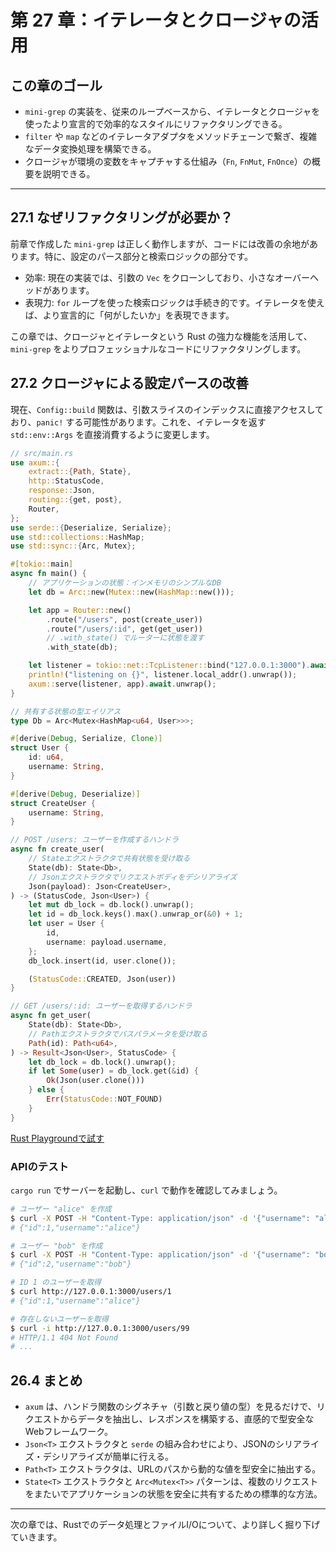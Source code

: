 # 第 27 章：イテレータとクロージャの活用

## この章のゴール
- `mini-grep` の実装を、従来のループベースから、イテレータとクロージャを使ったより宣言的で効率的なスタイルにリファクタリングできる。
- `filter` や `map` などのイテレータアダプタをメソッドチェーンで繋ぎ、複雑なデータ変換処理を構築できる。
- クロージャが環境の変数をキャプチャする仕組み（`Fn`, `FnMut`, `FnOnce`）の概要を説明できる。

---

## 27.1 なぜリファクタリングが必要か？

前章で作成した `mini-grep` は正しく動作しますが、コードには改善の余地があります。特に、設定のパース部分と検索ロジックの部分です。

- 効率: 現在の実装では、引数の `Vec` をクローンしており、小さなオーバーヘッドがあります。
- 表現力: `for` ループを使った検索ロジックは手続き的です。イテレータを使えば、より宣言的に「何がしたいか」を表現できます。

この章では、クロージャとイテレータという Rust の強力な機能を活用して、`mini-grep` をよりプロフェッショナルなコードにリファクタリングします。

## 27.2 クロージャによる設定パースの改善

現在、`Config::build` 関数は、引数スライスのインデックスに直接アクセスしており、`panic!` する可能性があります。これを、イテレータを返す `std::env::Args` を直接消費するように変更します。

```rust
// src/main.rs
use axum::{
    extract::{Path, State},
    http::StatusCode,
    response::Json,
    routing::{get, post},
    Router,
};
use serde::{Deserialize, Serialize};
use std::collections::HashMap;
use std::sync::{Arc, Mutex};

#[tokio::main]
async fn main() {
    // アプリケーションの状態：インメモリのシンプルなDB
    let db = Arc::new(Mutex::new(HashMap::new()));

    let app = Router::new()
        .route("/users", post(create_user))
        .route("/users/:id", get(get_user))
        // .with_state() でルーターに状態を渡す
        .with_state(db);

    let listener = tokio::net::TcpListener::bind("127.0.0.1:3000").await.unwrap();
    println!("listening on {}", listener.local_addr().unwrap());
    axum::serve(listener, app).await.unwrap();
}

// 共有する状態の型エイリアス
type Db = Arc<Mutex<HashMap<u64, User>>>;

#[derive(Debug, Serialize, Clone)]
struct User {
    id: u64,
    username: String,
}

#[derive(Debug, Deserialize)]
struct CreateUser {
    username: String,
}

// POST /users: ユーザーを作成するハンドラ
async fn create_user(
    // Stateエクストラクタで共有状態を受け取る
    State(db): State<Db>,
    // Jsonエクストラクタでリクエストボディをデシリアライズ
    Json(payload): Json<CreateUser>,
) -> (StatusCode, Json<User>) {
    let mut db_lock = db.lock().unwrap();
    let id = db_lock.keys().max().unwrap_or(&0) + 1;
    let user = User {
        id,
        username: payload.username,
    };
    db_lock.insert(id, user.clone());

    (StatusCode::CREATED, Json(user))
}

// GET /users/:id: ユーザーを取得するハンドラ
async fn get_user(
    State(db): State<Db>,
    // Pathエクストラクタでパスパラメータを受け取る
    Path(id): Path<u64>,
) -> Result<Json<User>, StatusCode> {
    let db_lock = db.lock().unwrap();
    if let Some(user) = db_lock.get(&id) {
        Ok(Json(user.clone()))
    } else {
        Err(StatusCode::NOT_FOUND)
    }
}
```
[Rust Playgroundで試す](https://play.rust-lang.org/?version=stable&mode=debug&edition=2021&code=//%20src/main.rs%0Ause%20axum%3A%3A%7B%0A%20%20%20%20extract%3A%3A%7BPath%2C%20State%7D%2C%0A%20%20%20%20http%3A%3AStatusCode%2C%0A%20%20%20%20response%3A%3AJson%2C%0A%20%20%20%20routing%3A%3A%7Bget%2C%20post%7D%2C%0A%20%20%20%20Router%2C%0A%7D%3B%0Ause%20serde%3A%3A%7BDeserialize%2C%20Serialize%7D%3B%0Ause%20std%3A%3Acollections%3A%3AHashMap%3B%0Ause%20std%3A%3Async%3A%3A%7BArc%2C%20Mutex%7D%3B%0A%0A%23%5Btokio%3A%3Amain%5D%0Aasync%20fn%20main%28%29%20%7B%0A%20%20%20%20//%20%E3%82%A2%E3%83%97%E3%83%AA%E3%82%B1%E3%83%BC%E3%82%B7%E3%83%A7%E3%83%B3%E3%81%AE%E7%8A%B6%E6%85%8B%EF%BC%9A%E3%82%A4%E3%83%B3%E3%83%A1%E3%83%A2%E3%83%AA%E3%81%AE%E3%82%B7%E3%83%B3%E3%83%97%E3%83%AB%E3%81%AADB%0A%20%20%20%20let%20db%20%3D%20Arc%3A%3Anew%28Mutex%3A%3Anew%28HashMap%3A%3Anew%28%29%29%29%3B%0A%0A%20%20%20%20let%20app%20%3D%20Router%3A%3Anew%28%29%0A%20%20%20%20%20%20%20%20.route%28%22/users%22%2C%20post%28create_user%29%29%0A%20%20%20%20%20%20%20%20.route%28%22/users/%3Aid%22%2C%20get%28get_user%29%29%0A%20%20%20%20%20%20%20%20//%20.with_state%28%29%20%E3%81%A7%E3%83%AB%E3%83%BC%E3%82%BF%E3%83%BC%E3%81%AB%E7%8A%B6%E6%85%8B%E3%82%92%E6%B8%A1%E3%81%99%0A%20%20%20%20%20%20%20%20.with_state%28db%29%3B%0A%0A%20%20%20%20let%20listener%20%3D%20tokio%3A%3Anet%3A%3ATcpListener%3A%3Abind%28%22127.0.0.1%3A3000%22%29.await.unwrap%28%29%3B%0A%20%20%20%20println%21%28%22listening%20on%20%7B%7D%22%2C%20listener.local_addr%28%29.unwrap%28%29%29%3B%0A%20%20%20%20axum%3A%3Aserve%28listener%2C%20app%29.await.unwrap%28%29%3B%0A%7D%0A%0A//%20%E5%85%B1%E6%9C%89%E3%81%99%E3%82%8B%E7%8A%B6%E6%85%8B%E3%81%AE%E5%9E%8B%E3%82%A8%E3%82%A4%E3%83%AA%E3%82%A2%E3%82%B9%0Atype%20Db%20%3D%20Arc%3CMutex%3CHashMap%3Cu64%2C%20User%3E%3E%3E%3B%0A%0A%23%5Bderive%28Debug%2C%20Serialize%2C%20Clone%29%5D%0Astruct%20User%20%7B%0A%20%20%20%20id%3A%20u64%2C%0A%20%20%20%20username%3A%20String%2C%0A%7D%0A%0A%23%5Bderive%28Debug%2C%20Deserialize%29%5D%0Astruct%20CreateUser%20%7B%0A%20%20%20%20username%3A%20String%2C%0A%7D%0A%0A//%20POST%20/users%3A%20%E3%83%A6%E3%83%BC%E3%82%B6%E3%83%BC%E3%82%92%E4%BD%9C%E6%88%90%E3%81%99%E3%82%8B%E3%83%8F%E3%83%B3%E3%83%89%E3%83%A9%0Aasync%20fn%20create_user%28%0A%20%20%20%20//%20State%E3%82%A8%E3%82%AF%E3%82%B9%E3%83%88%E3%83%A9%E3%82%AF%E3%82%BF%E3%81%A7%E5%85%B1%E6%9C%89%E7%8A%B6%E6%85%8B%E3%82%92%E5%8F%97%E3%81%91%E5%8F%96%E3%82%8B%0A%20%20%20%20State%28db%29%3A%20State%3CDb%3E%2C%0A%20%20%20%20//%20Json%E3%82%A8%E3%82%AF%E3%82%B9%E3%83%88%E3%83%A9%E3%82%AF%E3%82%BF%E3%81%A7%E3%83%AA%E3%82%AF%E3%82%A8%E3%82%B9%E3%83%88%E3%83%9C%E3%83%87%E3%82%A3%E3%82%92%E3%83%87%E3%82%B7%E3%83%AA%E3%82%A2%E3%83%A9%E3%82%A4%E3%82%BA%0A%20%20%20%20Json%28payload%29%3A%20Json%3CCreateUser%3E%2C%0A%29%20-%3E%20%28StatusCode%2C%20Json%3CUser%3E%29%20%7B%0A%20%20%20%20let%20mut%20db_lock%20%3D%20db.lock%28%29.unwrap%28%29%3B%0A%20%20%20%20let%20id%20%3D%20db_lock.keys%28%29.max%28%29.unwrap_or%28%260%29%20%2B%201%3B%0A%20%20%20%20let%20user%20%3D%20User%20%7B%0A%20%20%20%20%20%20%20%20id%2C%0A%20%20%20%20%20%20%20%20username%3A%20payload.username%2C%0A%20%20%20%20%7D%3B%0A%20%20%20%20db_lock.insert%28id%2C%20user.clone%28%29%29%3B%0A%0A%20%20%20%20%28StatusCode%3A%3ACREATED%2C%20Json%28user%29%29%0A%7D%0A%0A//%20GET%20/users/%3Aid%3A%20%E3%83%A6%E3%83%BC%E3%82%B6%E3%83%BC%E3%82%92%E5%8F%96%E5%BE%97%E3%81%99%E3%82%8B%E3%83%8F%E3%83%B3%E3%83%89%E3%83%A9%0Aasync%20fn%20get_user%28%0A%20%20%20%20State%28db%29%3A%20State%3CDb%3E%2C%0A%20%20%20%20//%20Path%E3%82%A8%E3%82%AF%E3%82%B9%E3%83%88%E3%83%A9%E3%82%AF%E3%82%BF%E3%81%A7%E3%83%91%E3%82%B9%E3%83%91%E3%83%A9%E3%83%A1%E3%83%BC%E3%82%BF%E3%82%92%E5%8F%97%E3%81%91%E5%8F%96%E3%82%8B%0A%20%20%20%20Path%28id%29%3A%20Path%3Cu64%3E%2C%0A%29%20-%3E%20Result%3CJson%3CUser%3E%2C%20StatusCode%3E%20%7B%0A%20%20%20%20let%20db_lock%20%3D%20db.lock%28%29.unwrap%28%29%3B%0A%20%20%20%20if%20let%20Some%28user%29%20%3D%20db_lock.get%28%26id%29%20%7B%0A%20%20%20%20%20%20%20%20Ok%28Json%28user.clone%28%29%29%29%0A%20%20%20%20%7D%20else%20%7B%0A%20%20%20%20%20%20%20%20Err%28StatusCode%3A%3ANOT_FOUND%29%0A%20%20%20%20%7D%0A%7D)

### APIのテスト

`cargo run` でサーバーを起動し、`curl` で動作を確認してみましょう。

```bash
# ユーザー "alice" を作成
$ curl -X POST -H "Content-Type: application/json" -d '{"username": "alice"}' http://127.0.0.1:3000/users
# {"id":1,"username":"alice"}

# ユーザー "bob" を作成
$ curl -X POST -H "Content-Type: application/json" -d '{"username": "bob"}' http://127.0.0.1:3000/users
# {"id":2,"username":"bob"}

# ID 1 のユーザーを取得
$ curl http://127.0.0.1:3000/users/1
# {"id":1,"username":"alice"}

# 存在しないユーザーを取得
$ curl -i http://127.0.0.1:3000/users/99
# HTTP/1.1 404 Not Found
# ...
```

## 26.4 まとめ

- `axum` は、ハンドラ関数のシグネチャ（引数と戻り値の型）を見るだけで、リクエストからデータを抽出し、レスポンスを構築する、直感的で型安全なWebフレームワーク。
- `Json<T>` エクストラクタと `serde` の組み合わせにより、JSONのシリアライズ・デシリアライズが簡単に行える。
- `Path<T>` エクストラクタは、URLのパスから動的な値を型安全に抽出する。
- `State<T>` エクストラクタと `Arc<Mutex<T>>` パターンは、複数のリクエストをまたいでアプリケーションの状態を安全に共有するための標準的な方法。

---

次の章では、Rustでのデータ処理とファイルI/Oについて、より詳しく掘り下げていきます。
